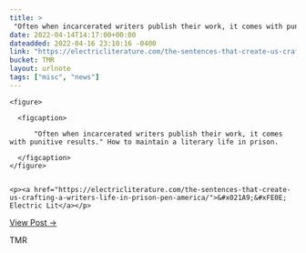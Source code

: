 ```yaml
---
title: > 
 "Often when incarcerated writers publish their work, it comes with punitive results." How to maintain a literary life in prison.
date: 2022-04-14T14:17:00+00:00
dateadded: 2022-04-16 23:10:16 -0400
link: "https://electricliterature.com/the-sentences-that-create-us-crafting-a-writers-life-in-prison-pen-america/"
bucket: TMR
layout: urlnote
tags: ["misc", "news"]
--- 
```




  
    
  

  
    <figure>
      
      <figcaption>
        
          "Often when incarcerated writers publish their work, it comes with punitive results." How to maintain a literary life in prison.
        
      </figcaption>
    </figure>

    
    <p><a href="https://electricliterature.com/the-sentences-that-create-us-crafting-a-writers-life-in-prison-pen-america/">&#x021A9;&#xFE0E; Electric Lit</a></p>
    
  
  <p><a href="https://themorningnews.org/p/how-to-maintain-a-literary-life-in-prison">View Post &rarr;</a></p>



 <!-- end excerpt --> 
<div class='bucket'><a class='internal-link' src='_notes/buckets/TMR'>TMR</a></div> 
